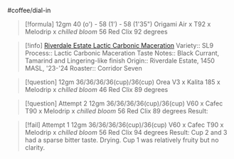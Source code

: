 #coffee/dial-in 

> [!formula] 
> 12gm
> 40 (o') - 58 (1')  - 58 (1'35")
> Origami Air x T92 x Melodrip x *chilled bloom*
> 56 Red Clix
> 92 degrees
> 

> [!info] [Riverdale Estate Lactic Carbonic Maceration](https://corridorseven.coffee/products/riverdale-estate-lactic-carbonic-maceration)
> Variety:: SL9
> Process:: Lactic Carbonic Maceration 
> Taste Notes:: Black Currant, Tamarind and Lingering-like finish
> Origin:: Riverdale Estate, 1450 MASL, '23-'24
> Roaster:: Corridor Seven

> [!question] 
> 12gm
> 36/36/36/36(cup)/36(cup)
> Orea V3 x Kalita 185 x Melodrip x *chilled bloom*
> 46 Red Clix
> 89 degrees
> 

> [!question] Attempt 2
> 12gm
> 36/36/36/36(cup)/36(cup)
> V60 x Cafec T90 x Melodrip x *chilled bloom*
> 56 Red Clix
> 89 degrees
> Result:

> [!fail] Attempt 1
> 12gm
> 36/36/36/36(cup)/36(cup)
> V60 x Cafec T90 x Melodrip x *chilled bloom*
> 56 Red Clix
> 94 degrees
> Result:
> Cup 2 and 3 had a sparse bitter taste. Drying. Cup 1 was relatively fruity but no clarity.
> 

